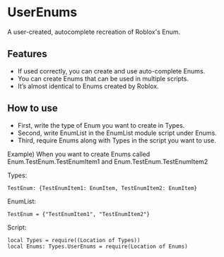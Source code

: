 # UserEnums
A user-created, autocomplete recreation of Roblox's Enum.

## Features

- If used correctly, you can create and use auto-complete Enums.
- You can create Enums that can be used in multiple scripts.
- It’s almost identical to Enums created by Roblox.

## How to use

- First, write the type of Enum you want to create in Types.
- Second, write EnumList in the EnumList module script under Enums.
- Third, require Enums along with Types in the script you want to use.

Example) When you want to create Enums called Enum.TestEnum.TestEnumItem1 and Enum.TestEnum.TestEnumItem2

Types:
```
TestEnum: {TestEnumItem1: EnumItem, TestEnumItem2: EnumItem}
```

EnumList:
```
TestEnum = {"TestEnumItem1", "TestEnumItem2"}
```

Script:
```
local Types = require((Location of Types))
local Enums: Types.UserEnums = require(Location of Enums)
```
